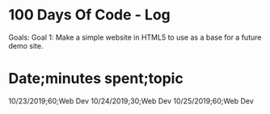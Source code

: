 # 100 Days Of Code - Log
Goals:
Goal 1: Make a simple website in HTML5 to use as a base for a future demo site.

Date;minutes spent;topic
===========================
10/23/2019;60;Web Dev
10/24/2019;30;Web Dev
10/25/2019;60;Web Dev
